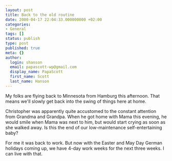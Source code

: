 ```yaml
---
layout: post
title: Back to the old routine
date: 2000-04-17 22:04:33.000000000 +02:00
categories:
- General
tags: []
status: publish
type: post
published: true
meta: {}
author:
  login: shanson
  email: papascott-wp@gmail.com
  display_name: PapaScott
  first_name: Scott
  last_name: Hanson
---
```

<p>My folks are flying back to Minnesota from Hamburg this afternoon. That means we'll slowly get back into the swing of things here at home.</p>
<p>Christopher was apparently quite accustomed to the constant attention from Grandma and Grandpa. When he got home with Mama this evening, he would smile when Mama was next to him, but would start crying as soon as she walked away. Is this the end of our low-maintenance self-entertaining baby?</p>
<p>For me it was back to work. But now with the Easter and May Day German holidays coming up, we have 4-day work weeks for the next three weeks. I can live with that.</p>
